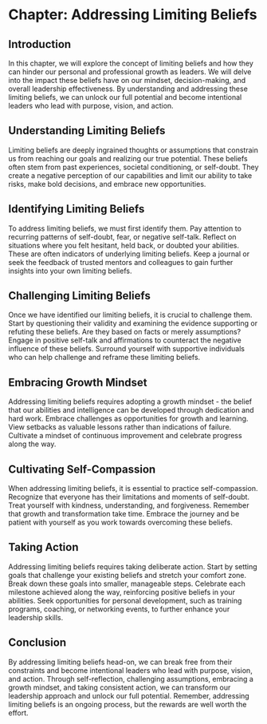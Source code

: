 Chapter: Addressing Limiting Beliefs
====================================

Introduction
------------

In this chapter, we will explore the concept of limiting beliefs and how they can hinder our personal and professional growth as leaders. We will delve into the impact these beliefs have on our mindset, decision-making, and overall leadership effectiveness. By understanding and addressing these limiting beliefs, we can unlock our full potential and become intentional leaders who lead with purpose, vision, and action.

Understanding Limiting Beliefs
------------------------------

Limiting beliefs are deeply ingrained thoughts or assumptions that constrain us from reaching our goals and realizing our true potential. These beliefs often stem from past experiences, societal conditioning, or self-doubt. They create a negative perception of our capabilities and limit our ability to take risks, make bold decisions, and embrace new opportunities.

Identifying Limiting Beliefs
----------------------------

To address limiting beliefs, we must first identify them. Pay attention to recurring patterns of self-doubt, fear, or negative self-talk. Reflect on situations where you felt hesitant, held back, or doubted your abilities. These are often indicators of underlying limiting beliefs. Keep a journal or seek the feedback of trusted mentors and colleagues to gain further insights into your own limiting beliefs.

Challenging Limiting Beliefs
----------------------------

Once we have identified our limiting beliefs, it is crucial to challenge them. Start by questioning their validity and examining the evidence supporting or refuting these beliefs. Are they based on facts or merely assumptions? Engage in positive self-talk and affirmations to counteract the negative influence of these beliefs. Surround yourself with supportive individuals who can help challenge and reframe these limiting beliefs.

Embracing Growth Mindset
------------------------

Addressing limiting beliefs requires adopting a growth mindset - the belief that our abilities and intelligence can be developed through dedication and hard work. Embrace challenges as opportunities for growth and learning. View setbacks as valuable lessons rather than indications of failure. Cultivate a mindset of continuous improvement and celebrate progress along the way.

Cultivating Self-Compassion
---------------------------

When addressing limiting beliefs, it is essential to practice self-compassion. Recognize that everyone has their limitations and moments of self-doubt. Treat yourself with kindness, understanding, and forgiveness. Remember that growth and transformation take time. Embrace the journey and be patient with yourself as you work towards overcoming these beliefs.

Taking Action
-------------

Addressing limiting beliefs requires taking deliberate action. Start by setting goals that challenge your existing beliefs and stretch your comfort zone. Break down these goals into smaller, manageable steps. Celebrate each milestone achieved along the way, reinforcing positive beliefs in your abilities. Seek opportunities for personal development, such as training programs, coaching, or networking events, to further enhance your leadership skills.

Conclusion
----------

By addressing limiting beliefs head-on, we can break free from their constraints and become intentional leaders who lead with purpose, vision, and action. Through self-reflection, challenging assumptions, embracing a growth mindset, and taking consistent action, we can transform our leadership approach and unlock our full potential. Remember, addressing limiting beliefs is an ongoing process, but the rewards are well worth the effort.
